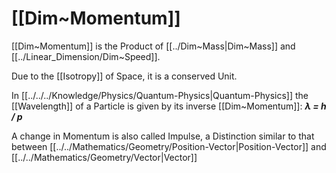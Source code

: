 
# [[Dim~Momentum]] 

[[Dim~Momentum]] is the Product of [[../Dim~Mass|Dim~Mass]] and [[../Linear_Dimension/Dim~Speed]]. 

Due to the [[Isotropy]] of Space, it is a conserved Unit. 

In [[../../../Knowledge/Physics/Quantum-Physics|Quantum-Physics]] the [[Wavelength]] of a Particle is 
given by its inverse [[Dim~Momentum]]:  ___λ = h / p___ 

A change in Momentum is also called Impulse, 
a Distinction similar to that between [[../../Mathematics/Geometry/Position-Vector|Position-Vector]] and [[../../Mathematics/Geometry/Vector|Vector]] 
